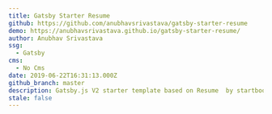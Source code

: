 ```yaml
---
title: Gatsby Starter Resume
github: https://github.com/anubhavsrivastava/gatsby-starter-resume
demo: https://anubhavsrivastava.github.io/gatsby-starter-resume/
author: Anubhav Srivastava
ssg:
  - Gatsby
cms:
  - No Cms
date: 2019-06-22T16:31:13.000Z
github_branch: master
description: Gatsby.js V2 starter template based on Resume  by startbootstrap
stale: false
---
```

